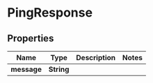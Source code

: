 

# PingResponse


## Properties

| Name | Type | Description | Notes |
|------------ | ------------- | ------------- | -------------|
|**message** | **String** |  |  |



